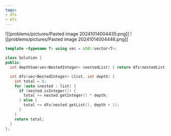 ```yaml
---
tags:
- dfs
- bfs
---
```

![[problems/pictures/Pasted image 20241014004435.png]]
![[problems/pictures/Pasted image 20241014004446.png]]


```c++
template <typename T> using vec = std::vector<T>;

class Solution {
public:
  int depthSum(vec<NestedInteger> &nestedList) { return dfs(nestedList, 1); }

  int dfs(vec<NestedInteger> &list, int depth) {
    int total = 0;
    for (auto &nested : list) {
      if (nested.isInteger()) {
        total += nested.getInteger() * depth;
      } else {
        total += dfs(nested.getList(), depth + 1);
      }
    }
    return total;
  }
};
```
